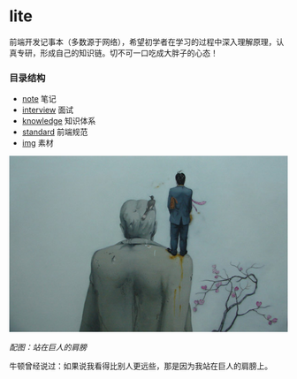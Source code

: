 # lite

前端开发记事本（多数源于网络），希望初学者在学习的过程中深入理解原理，认真专研，形成自己的知识链。切不可一口吃成大胖子的心态！

### 目录结构

 * [note](/note) 笔记
 * [interview](/interview) 面试
 * [knowledge](/knowledge) 知识体系
 * [standard](/standard) 前端规范
 * [img](/img) 素材


![站在巨人的肩膀](img/super.jpg)

*配图：站在巨人的肩膀*

牛顿曾经说过：如果说我看得比别人更远些，那是因为我站在巨人的肩膀上。

